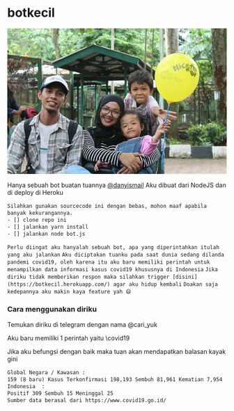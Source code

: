 # botkecil

![](./foto-keluarga.jpg)

Hanya sebuah bot buatan tuannya [@danyismail](https://t.me/danyismail)
Aku dibuat dari NodeJS dan di deploy di Heroku
```
Silahkan gunakan sourcecode ini dengan bebas, mohon maaf apabila banyak kekurangannya.
- [] clone repo ini
- [] jalankan yarn install 
- [] jalankan node bot.js
```

`Perlu diingat aku hanyalah sebuah bot, apa yang diperintahkan itulah yang aku jalankan`
`Aku diciptakan tuanku pada saat dunia sedang dilanda pandemi covid19, oleh karena itu aku baru memiliki perintah untuk menampilkan data informasi kasus covid19 khususnya di Indonesia`
`Jika diriku tidak memberikan respon maka silahkan trigger [disini](https://botkecil.herokuapp.com/) agar aku hidup kembali`
`Doakan saja kedepannya aku makin kaya feature yah 😄`

### Cara menggunakan diriku

Temukan diriku di telegram dengan nama @cari_yuk

Aku baru memiliki 1 perintah yaitu \covid19

Jika aku befungsi dengan baik maka tuan akan mendapatkan balasan kayak gini 

```
Global Negara / Kawasan : 
159 (8 baru) Kasus Terkonfirmasi 198,193 Sembuh 81,961 Kematian 7,954
Indonesia  : 
Positif 309 Sembuh 15 Meninggal 25
Sumber data berasal dari https://www.covid19.go.id/
```




